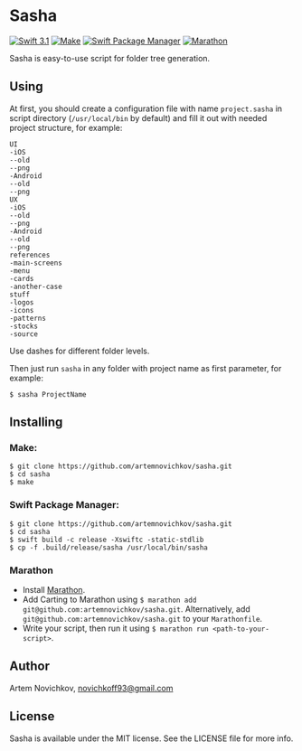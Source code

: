 
# Sasha
[![Swift 3.1](https://img.shields.io/badge/swift-3.1-orange.svg?style=flat)](#)
[![Make](https://img.shields.io/badge/make-compatible-brightgreen.svg?style=flat)](#)
[![Swift Package Manager](https://img.shields.io/badge/spm-compatible-brightgreen.svg?style=flat)](https://swift.org/package-manager)
[![Marathon](https://img.shields.io/badge/marathon-compatible-brightgreen.svg?style=flat)](https://github.com/JohnSundell/Marathon)

Sasha is easy-to-use script for folder tree generation.

## Using

At first, you should create a configuration file with name `project.sasha` in script directory (`/usr/local/bin` by default) and fill it out with needed project structure, for example:

```
UI
-iOS
--old
--png
-Android
--old
--png
UX
-iOS
--old
--png
-Android
--old
--png
references
-main-screens
-menu
-cards
-another-case
stuff
-logos
-icons
-patterns
-stocks
-source
```

Use dashes for different folder levels.

Then just run `sasha` in any folder with project name as first parameter, for example:

```
$ sasha ProjectName
```

## Installing

### Make:

```
$ git clone https://github.com/artemnovichkov/sasha.git
$ cd sasha
$ make
```

### Swift Package Manager:

```
$ git clone https://github.com/artemnovichkov/sasha.git
$ cd sasha
$ swift build -c release -Xswiftc -static-stdlib
$ cp -f .build/release/sasha /usr/local/bin/sasha
```
### Marathon

- Install [Marathon](https://github.com/johnsundell/marathon#installing).
- Add Carting to Marathon using `$ marathon add git@github.com:artemnovichkov/sasha.git`. Alternatively, add `git@github.com:artemnovichkov/sasha.git` to your `Marathonfile`.
- Write your script, then run it using `$ marathon run <path-to-your-script>`.

## Author

Artem Novichkov, novichkoff93@gmail.com

## License

Sasha is available under the MIT license. See the LICENSE file for more info.

